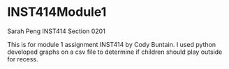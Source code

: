 # INST414Module1
Sarah Peng
INST414 
Section 0201

This is for module 1 assignment INST414 by Cody Buntain. 
I used python developed graphs on a csv file to determine if children should 
play outside for recess. 